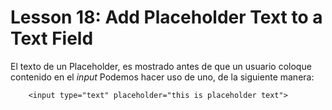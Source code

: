 # Lesson 18: Add Placeholder Text to a Text Field

El texto de un Placeholder, es mostrado antes de que un usuario coloque contenido en el _input_
Podemos hacer uso de uno, de la siguiente manera: 

~~~
    <input type="text" placeholder="this is placeholder text">
~~~

